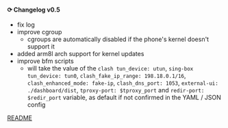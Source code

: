 #### ⟳ Changelog v0.5
+ fix log
+ improve cgroup 
    + cgroups are automatically disabled if the phone's kernel doesn't support it
+ added arm8l arch support for kernel updates
+ improve bfm scripts
    + will take the value of the `clash tun_device: utun`, `sing-box tun_device: tun0`, `clash_fake_ip_range: 198.18.0.1/16`, `clash_enhanced_mode: fake-ip`, `clash_dns_port: 1053`, `external-ui: ./dashboard/dist`, `tproxy-port: $tproxy_port` and `redir-port: $redir_port` variable, as default if not confirmed in the YAML / JSON config

[README](https://github.com/taamarin/box_for_magisk/blob/master/README.md)